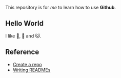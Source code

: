 This repository is for _me_ to learn how to use **Github**.

## Hello World

I like :pizza:, :tea: and :cat:.

## Reference
- [Create a repo](https://help.github.com/en/github/getting-started-with-github/fork-a-repo)
- [Writing READMEs](https://classroom.udacity.com/courses/ud777)
